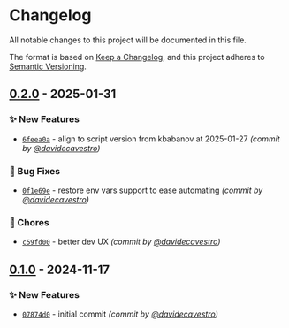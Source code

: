 # Changelog
All notable changes to this project will be documented in this file.

The format is based on [Keep a Changelog](https://keepachangelog.com/en/1.0.0/),
and this project adheres to [Semantic Versioning](https://semver.org/spec/v2.0.0.html).

## [0.2.0] - 2025-01-31
### :sparkles: New Features
- [`6feea0a`](https://github.com/davidecavestro/vimeo-dl/commit/6feea0aaf9fa0241035729188290f39d3a563dd0) - align to script version from kbabanov at 2025-01-27 *(commit by [@davidecavestro](https://github.com/davidecavestro))*

### :bug: Bug Fixes
- [`0f1e69e`](https://github.com/davidecavestro/vimeo-dl/commit/0f1e69e8bf14ad0649116a7bc0240b4984d6f909) - restore env vars support to ease automating *(commit by [@davidecavestro](https://github.com/davidecavestro))*

### :wrench: Chores
- [`c59fd00`](https://github.com/davidecavestro/vimeo-dl/commit/c59fd00280410d96547aad13e4e923226b922726) - better dev UX *(commit by [@davidecavestro](https://github.com/davidecavestro))*


## [0.1.0] - 2024-11-17
### :sparkles: New Features
- [`07874d0`](https://github.com/davidecavestro/vimeo-dl/commit/07874d0615feb37fe3062e3bb947da5a9de7b60d) - initial commit *(commit by [@davidecavestro](https://github.com/davidecavestro))*

[0.1.0]: https://github.com/davidecavestro/vimeo-dl/compare/0.0.0...0.1.0
[0.2.0]: https://github.com/davidecavestro/vimeo-dl/compare/0.1.0...0.2.0
